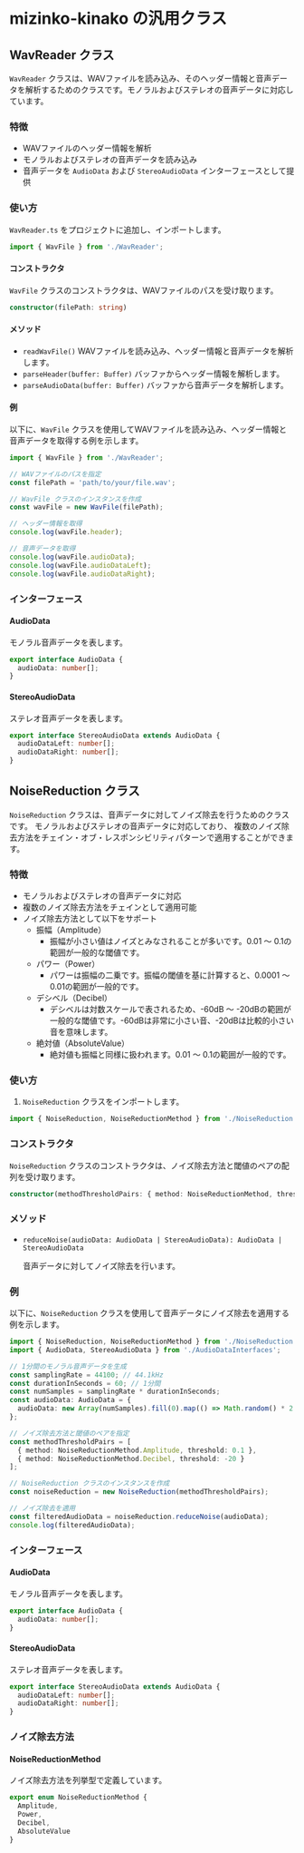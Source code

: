 # mizinko-kinako の汎用クラス
## WavReader クラス

`WavReader` クラスは、WAVファイルを読み込み、そのヘッダー情報と音声データを解析するためのクラスです。モノラルおよびステレオの音声データに対応しています。

### 特徴

- WAVファイルのヘッダー情報を解析
- モノラルおよびステレオの音声データを読み込み
- 音声データを `AudioData` および `StereoAudioData` インターフェースとして提供

### 使い方

`WavReader.ts` をプロジェクトに追加し、インポートします。

```typescript
import { WavFile } from './WavReader';
```

#### コンストラクタ

`WavFile` クラスのコンストラクタは、WAVファイルのパスを受け取ります。

```typescript
constructor(filePath: string)
```

#### メソッド

- `readWavFile()` WAVファイルを読み込み、ヘッダー情報と音声データを解析します。
- `parseHeader(buffer: Buffer)` バッファからヘッダー情報を解析します。
- `parseAudioData(buffer: Buffer)` バッファから音声データを解析します。

#### 例

以下に、`WavFile` クラスを使用してWAVファイルを読み込み、ヘッダー情報と音声データを取得する例を示します。

```typescript
import { WavFile } from './WavReader';

// WAVファイルのパスを指定
const filePath = 'path/to/your/file.wav';

// WavFile クラスのインスタンスを作成
const wavFile = new WavFile(filePath);

// ヘッダー情報を取得
console.log(wavFile.header);

// 音声データを取得
console.log(wavFile.audioData);
console.log(wavFile.audioDataLeft);
console.log(wavFile.audioDataRight);
```

### インターフェース

#### AudioData

モノラル音声データを表します。

```typescript
export interface AudioData {
  audioData: number[];
}
```

#### StereoAudioData

ステレオ音声データを表します。

```typescript
export interface StereoAudioData extends AudioData {
  audioDataLeft: number[];
  audioDataRight: number[];
}
```

## NoiseReduction クラス

`NoiseReduction` クラスは、音声データに対してノイズ除去を行うためのクラスです。
モノラルおよびステレオの音声データに対応しており、
複数のノイズ除去方法をチェイン・オブ・レスポンシビリティパターンで適用することができます。

### 特徴

- モノラルおよびステレオの音声データに対応
- 複数のノイズ除去方法をチェインとして適用可能
- ノイズ除去方法として以下をサポート
  - 振幅（Amplitude）
    - 振幅が小さい値はノイズとみなされることが多いです。0.01 〜 0.1の範囲が一般的な閾値です。
  - パワー（Power）
    - パワーは振幅の二乗です。振幅の閾値を基に計算すると、0.0001 〜 0.01の範囲が一般的です。
  - デシベル（Decibel）
    - デシベルは対数スケールで表されるため、-60dB 〜 -20dBの範囲が一般的な閾値です。-60dBは非常に小さい音、-20dBは比較的小さい音を意味します。
  - 絶対値（AbsoluteValue）
    - 絶対値も振幅と同様に扱われます。0.01 〜 0.1の範囲が一般的です。

### 使い方

1. `NoiseReduction` クラスをインポートします。

```typescript
import { NoiseReduction, NoiseReductionMethod } from './NoiseReduction';
```

### コンストラクタ

`NoiseReduction` クラスのコンストラクタは、ノイズ除去方法と閾値のペアの配列を受け取ります。

```typescript
constructor(methodThresholdPairs: { method: NoiseReductionMethod, threshold: number }[])
```

### メソッド

- `reduceNoise(audioData: AudioData | StereoAudioData): AudioData | StereoAudioData`

  音声データに対してノイズ除去を行います。

### 例

以下に、`NoiseReduction` クラスを使用して音声データにノイズ除去を適用する例を示します。

```typescript
import { NoiseReduction, NoiseReductionMethod } from './NoiseReduction';
import { AudioData, StereoAudioData } from './AudioDataInterfaces';

// 1分間のモノラル音声データを生成
const samplingRate = 44100; // 44.1kHz
const durationInSeconds = 60; // 1分間
const numSamples = samplingRate * durationInSeconds;
const audioData: AudioData = {
  audioData: new Array(numSamples).fill(0).map(() => Math.random() * 2 - 1) // ランダムな音声データ
};

// ノイズ除去方法と閾値のペアを指定
const methodThresholdPairs = [
  { method: NoiseReductionMethod.Amplitude, threshold: 0.1 },
  { method: NoiseReductionMethod.Decibel, threshold: -20 }
];

// NoiseReduction クラスのインスタンスを作成
const noiseReduction = new NoiseReduction(methodThresholdPairs);

// ノイズ除去を適用
const filteredAudioData = noiseReduction.reduceNoise(audioData);
console.log(filteredAudioData);
```

### インターフェース

#### AudioData

モノラル音声データを表します。

```typescript
export interface AudioData {
  audioData: number[];
}
```

#### StereoAudioData

ステレオ音声データを表します。

```typescript
export interface StereoAudioData extends AudioData {
  audioDataLeft: number[];
  audioDataRight: number[];
}
```

### ノイズ除去方法

#### NoiseReductionMethod

ノイズ除去方法を列挙型で定義しています。

```typescript
export enum NoiseReductionMethod {
  Amplitude,
  Power,
  Decibel,
  AbsoluteValue
}
```
